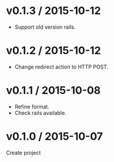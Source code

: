 # v0.1.3 / 2015-10-12

* Support old version rails.

# v0.1.2 / 2015-10-12

* Change redirect action to HTTP POST.

# v0.1.1 / 2015-10-08

* Refine format.
* Check rails available.

# v0.1.0 / 2015-10-07

Create project

